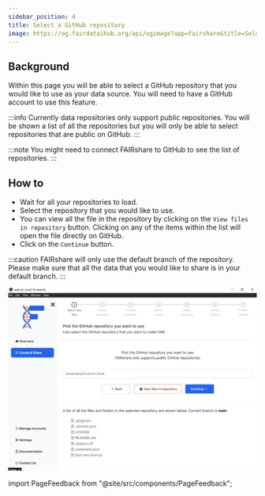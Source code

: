 ```yaml
---
sidebar_position: 4
title: Select a GitHub repository
image: https://og.fairdataihub.org/api/ogimage?app=fairshare&title=Select%20a%20GitHub%20repository&description=Curate%20and%20Share%20%7C%20GitHub
---
```


## Background

Within this page you will be able to select a GitHub repository that you would like to use as your data source. You will need to have a GitHub account to use this feature.

:::info
Currently data repositories only support public repositories. You will be shown a list of all the repositories but you will only be able to select repositories that are public on GitHub.
:::

:::note
You might need to connect FAIRshare to GitHub to see the list of repositories.
:::

## How to

- Wait for all your repositories to load.
- Select the repository that you would like to use.
- You can view all the file in the repository by clicking on the `View files in repository` button. Clicking on any of the items within the list will open the file directly on GitHub.
- Click on the `Continue` button.

:::caution
FAIRshare will only use the default branch of the repository. Please make sure that all the data that you would like to share is in your default branch.
:::

![](./images/selectGithubRepo.png)

import PageFeedback from "@site/src/components/PageFeedback";

<PageFeedback />
